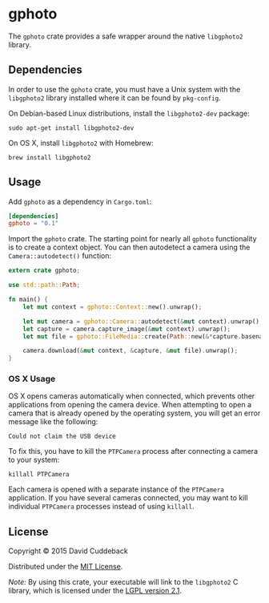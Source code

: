 # gphoto

The `gphoto` crate provides a safe wrapper around the native `libgphoto2` library.

## Dependencies
In order to use the `gphoto` crate, you must have a Unix system with the `libgphoto2` library
installed where it can be found by `pkg-config`.

On Debian-based Linux distributions, install the `libgphoto2-dev` package:

```
sudo apt-get install libgphoto2-dev
```

On OS X, install `libgphoto2` with Homebrew:

```
brew install libgphoto2
```

## Usage
Add `gphoto` as a dependency in `Cargo.toml`:

```toml
[dependencies]
gphoto = "0.1"
```

Import the `gphoto` crate. The starting point for nearly all `gphoto` functionality is to create a
context object. You can then autodetect a camera using the `Camera::autodetect()` function:

```rust
extern crate gphoto;

use std::path::Path;

fn main() {
    let mut context = gphoto::Context::new().unwrap();

    let mut camera = gphoto::Camera::autodetect(&mut context).unwrap();
    let capture = camera.capture_image(&mut context).unwrap();
    let mut file = gphoto::FileMedia::create(Path::new(&*capture.basename())).unwrap();

    camera.download(&mut context, &capture, &mut file).unwrap();
}
```

### OS X Usage
OS X opens cameras automatically when connected, which prevents other applications from opening the
camera device. When attempting to open a camera that is already opened by the operating system, you
will get an error message like the following:

```
Could not claim the USB device
```

To fix this, you have to kill the `PTPCamera` process after connecting a camera to your system:

```
killall PTPCamera
```

Each camera is opened with a separate instance of the `PTPCamera` application. If you have several
cameras connected, you may want to kill individual `PTPCamera` processes instead of using `killall`.

## License
Copyright © 2015 David Cuddeback

Distributed under the [MIT License](LICENSE).

*Note:* By using this crate, your executable will link to the `libgphoto2` C library, which is
licensed under the [LGPL version 2.1](https://github.com/gphoto/libgphoto2/blob/master/COPYING).
